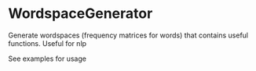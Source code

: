 WordspaceGenerator
==================

Generate wordspaces (frequency matrices for words) that contains useful functions. Useful for nlp

See examples for usage

